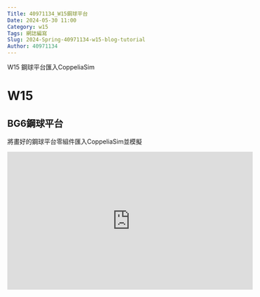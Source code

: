 ```yaml
---
Title: 40971134_W15鋼球平台
Date: 2024-05-30 11:00
Category: w15
Tags: 網誌編寫
Slug: 2024-Spring-40971134-w15-blog-tutorial
Author: 40971134
---
```


W15 鋼球平台匯入CoppeliaSim

<!-- PELICAN_END_SUMMARY -->

# W15
## BG6鋼球平台
將畫好的鋼球平台零組件匯入CoppeliaSim並模擬
<iframe width="560" height="315" src="https://www.youtube.com/embed/eUgukB0efDI?si=J47PNhIFQEzi-3mR" title="YouTube video player" frameborder="0" allow="accelerometer; autoplay; clipboard-write; encrypted-media; gyroscope; picture-in-picture; web-share" referrerpolicy="strict-origin-when-cross-origin" allowfullscreen></iframe>